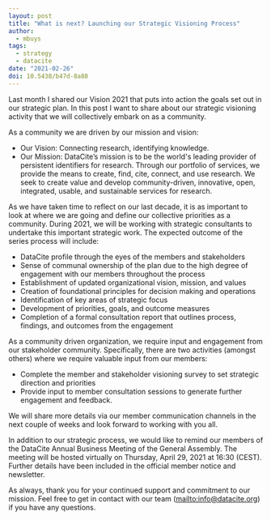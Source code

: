 ```yaml
---
layout: post
title: "What is next? Launching our Strategic Visioning Process"
author:
  - mbuys
tags:
  - strategy
  - datacite
date: "2021-02-26"
doi: 10.5438/b47d-8a88
---
```


Last month I shared our Vision 2021 that puts into action the goals set out in our strategic plan. In this post I want to share about our strategic visioning activity that we will collectively embark on as a community.

As a community we are driven by our mission and vision:

- Our Vision: Connecting research, identifying knowledge.
- Our Mission: DataCite’s mission is to be the world's leading provider of persistent identifiers for research. Through our portfolio of services, we provide the means to create, find, cite, connect, and use research. We seek to create value and develop community-driven, innovative, open, integrated, usable, and sustainable services for research.

As we have taken time to reflect on our last decade, it is as important to look at where we are going and define our collective priorities as a community. During 2021, we will be working with strategic consultants to undertake this important strategic work. The expected outcome of the series process will include:

- DataCite profile through the eyes of the members and stakeholders
- Sense of communal ownership of the plan due to the high degree of engagement with our members throughout the process
- Establishment of updated organizational vision, mission, and values
- Creation of foundational principles for decision making and operations
- Identification of key areas of strategic focus
- Development of priorities, goals, and outcome measures
- Completion of a formal consultation report that outlines process, findings, and outcomes from the engagement

As a community driven organization, we require input and engagement from our stakeholder community. Specifically, there are two activities (amongst others) where we require valuable input from our members:

- Complete the member and stakeholder visioning survey to set strategic direction and priorities
- Provide input to member consultation sessions to generate further engagement and feedback.

We will share more details via our member communication channels in the next couple of weeks and look forward to working with you all.

In addition to our strategic process, we would like to remind our members of the DataCite Annual Business Meeting of the General Assembly. The meeting will be hosted virtually on Thursday, April 29, 2021 at 16:30 (CEST). Further details have been included in the official member notice and newsletter.

As always, thank you for your continued support and commitment to our mission. Feel free to get in contact with our team (<mailto:info@datacite.org>) if you have any questions.
